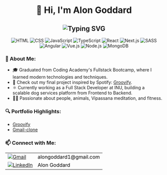<h1 align="center">👋 Hi, I'm Alon Goddard</h1>

<h2 align="center">
  <img src="https://readme-typing-svg.demolab.com?font=Fira+Code&pause=1000&color=00BFFF&center=true&vCenter=true&width=450&lines=Full+Stack+Developer+%F0%9F%93%99;Frontend+Developer+%F0%9F%92%BB;Backend+Engineer+%F0%9F%94%A5;Tech+Lover+%F0%9F%9A%80;Code+Enthusiast+%F0%9F%98%81" alt="Typing SVG" />
</h2>

<p align="center">
  <img src="https://img.icons8.com/color/48/000000/html-5.png" alt="HTML"/>
  <img src="https://img.icons8.com/color/48/000000/css3.png" alt="CSS"/>
  <img src="https://img.icons8.com/color/48/000000/javascript.png" alt="JavaScript"/>
  <img src="https://img.icons8.com/color/48/000000/typescript.png" alt="TypeScript"/>
  <img src="https://img.icons8.com/plasticine/48/000000/react.png" alt="React"/>
  <img src="https://img.icons8.com/color/48/000000/nextjs.png" alt="Next.js"/>
  <img src="https://img.icons8.com/color/48/000000/sass.png" alt="SASS"/>
  <img src="https://img.icons8.com/color/48/000000/angularjs.png" alt="Angular"/>
  <img src="https://img.icons8.com/color/48/000000/vue-js.png" alt="Vue.js"/>
  <img src="https://img.icons8.com/color/48/000000/nodejs.png" alt="Node.js"/>
  <img src="https://img.icons8.com/color/48/000000/mongodb.png" alt="MongoDB"/>
</p>

### 🌟 About Me:
- 🎓 Graduated from Coding Academy's Fullstack Bootcamp, where I learned modern technologies and techniques.
- 🔗 Check out my final project inspired by Spotify: [Groovify](https://groovify-backend-3393.onrender.com).
- ⚛ Currently working as a Full Stack Developer at INU, building a scalable dog services platform from Frontend to Backend.
- 🧘‍♂️ Passionate about people, animals, Vipassana meditation, and fitness.

### 🔍 Portfolio Highlights:
- [Groovify](https://groovify-backend-3393.onrender.com)
- [Gmail-clone](https://alongod.github.io/Gmail-clone/)
<!-- - [Meme Project](https://alongod.github.io/Meme-generator/) -->
<!-- - [Space Invaders](https://alongod.github.io/Space-Invaders/) -->

### 📫 Connect with Me:
<table>
  <tr>
    <td><a href="mailto:alongoddard1@gmail.com"><img src="https://img.icons8.com/color/48/000000/gmail.png" alt="Gmail" style="vertical-align: middle;" /></a></td>
    <td><a href="mailto:alongoddard1@gmail.com" style="vertical-align: middle; text-decoration: none; color: black;">alongoddard1@gmail.com</a></td>
  </tr>
  <tr>
    <td><a href="https://www.linkedin.com/in/alon-goddard/"><img src="https://img.icons8.com/fluent/48/000000/linkedin.png" alt="LinkedIn" style="vertical-align: middle;" /></a></td>
    <td><a href="https://www.linkedin.com/in/alon-goddard/" style="vertical-align: middle; text-decoration: none; color: black;">Alon Goddard</a></td>
  </tr>
</table>
